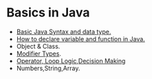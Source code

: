 # Basics in Java

- [Basic Java Syntax and data type.](./java/basic_java_syntax.md)
- [How to declare variable and function in Java.](./java/variable_function_in_java.md)
- Object & Class.
- [Modifier Types](./java/modifier.md).
- [Operator, Loop Logic,Decision Making](./java/logic.md)
- Numbers,String,Array.